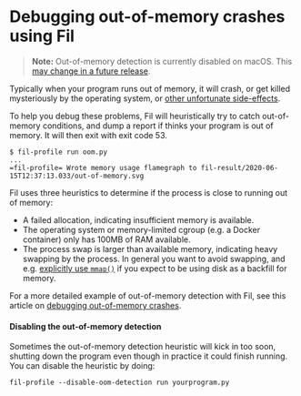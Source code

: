 # Debugging out-of-memory crashes using Fil

> **Note:** Out-of-memory detection is currently disabled on macOS.
> This [may change in a future release](https://github.com/pythonspeed/filprofiler/issues/494).

Typically when your program runs out of memory, it will crash, or get killed mysteriously by the operating system, or [other unfortunate side-effects](https://pythonspeed.com/articles/python-out-of-memory/).

To help you debug these problems, Fil will heuristically try to catch out-of-memory conditions, and dump a report if thinks your program is out of memory.
It will then exit with exit code 53.

```console
$ fil-profile run oom.py
...
=fil-profile= Wrote memory usage flamegraph to fil-result/2020-06-15T12:37:13.033/out-of-memory.svg
```

Fil uses three heuristics to determine if the process is close to running out of memory:

* A failed allocation, indicating insufficient memory is available.
* The operating system or memory-limited cgroup (e.g. a Docker container) only has 100MB of RAM available.
* The process swap is larger than available memory, indicating heavy swapping by the process.
  In general you want to avoid swapping, and e.g. [explicitly use `mmap()`](https://pythonspeed.com/articles/mmap-vs-zarr-hdf5/) if you expect to be using disk as a backfill for memory.

For a more detailed example of out-of-memory detection with Fil, see this article on [debugging out-of-memory crashes](https://pythonspeed.com/articles/crash-out-of-memory/).

#### Disabling the out-of-memory detection

Sometimes the out-of-memory detection heuristic will kick in too soon, shutting down the program even though in practice it could finish running.
You can disable the heuristic by doing:

```console
fil-profile --disable-oom-detection run yourprogram.py
```
